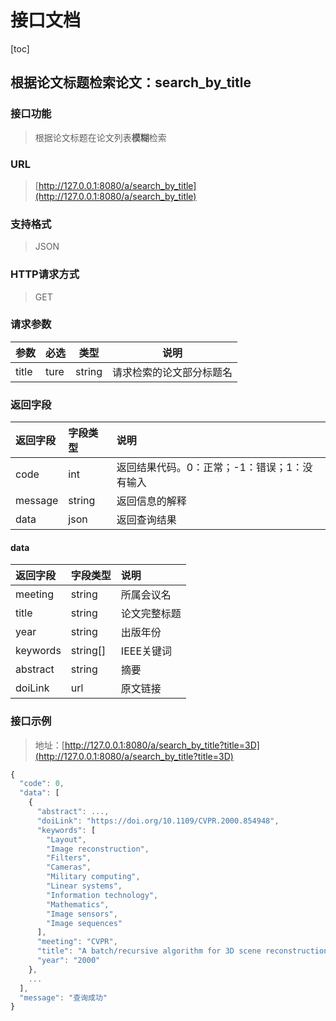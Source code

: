 # 接口文档

[toc]

## 根据论文标题检索论文：search_by_title
### 接口功能
> 根据论文标题在论文列表**模糊**检索

### URL
> [http://127.0.0.1:8080/a/search_by_title](http://127.0.0.1:8080/a/search_by_title)

### 支持格式
> JSON

### HTTP请求方式
> GET

### 请求参数
|参数|必选|类型|说明|
|-----  |-------|-----|----- |
|title   |ture    |string|请求检索的论文部分标题名     

### 返回字段
|返回字段|字段类型|说明                              |
|:-----   |:------|:-----------------------------   |
|code   |int    |返回结果代码。0：正常；-1：错误；1：没有输入  |
|message   |string    |返回信息的解释  |
|data   |json    |返回查询结果 |
#### data
|返回字段|字段类型|说明                              |
|:-----   |:------|:-----------------------------   |
|meeting  |string |所属会议名                      |
|title |string |论文完整标题                        |
|year |string |出版年份                     |
|keywords |string[] |IEEE关键词                 |
|abstract |string |摘要                        |
|doiLink |url |原文链接                        |

### 接口示例
> 地址：[http://127.0.0.1:8080/a/search_by_title?title=3D](http://127.0.0.1:8080/a/search_by_title?title=3D)
``` javascript
{
  "code": 0, 
  "data": [
    {
      "abstract": ..., 
      "doiLink": "https://doi.org/10.1109/CVPR.2000.854948", 
      "keywords": [
        "Layout", 
        "Image reconstruction", 
        "Filters", 
        "Cameras", 
        "Military computing", 
        "Linear systems", 
        "Information technology", 
        "Mathematics", 
        "Image sensors", 
        "Image sequences"
      ], 
      "meeting": "CVPR", 
      "title": "A batch/recursive algorithm for 3D scene reconstruction", 
      "year": "2000"
    },
    ...
  ],  
  "message": "查询成功"
}
```
